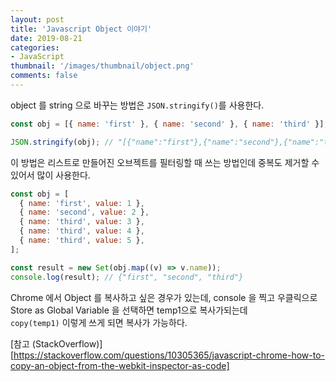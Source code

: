 ```yaml
---
layout: post
title: 'Javascript Object 이야기'
date: 2019-08-21
categories: 
- JavaScript
thumbnail: '/images/thumbnail/object.png'
comments: false
---
```


object 를 string 으로 바꾸는 방법은 `JSON.stringify()`를 사용한다.

```js
const obj = [{ name: 'first' }, { name: 'second' }, { name: 'third' }];

JSON.stringify(obj); // "[{"name":"first"},{"name":"second"},{"name":"third"}]
```

이 방법은 리스트로 만들어진 오브젝트를 필터링할 때 쓰는 방법인데 중복도 제거할 수 있어서 많이 사용한다.

```js
const obj = [
  { name: 'first', value: 1 },
  { name: 'second', value: 2 },
  { name: 'third', value: 3 },
  { name: 'third', value: 4 },
  { name: 'third', value: 5 },
];

const result = new Set(obj.map((v) => v.name));
console.log(result); // {"first", "second", "third"}
```

Chrome 에서 Object 를 복사하고 싶은 경우가 있는데, console 을 찍고
우클릭으로 Store as Global Variable 을 선택하면 temp1으로 복사가되는데  
`copy(temp1)` 이렇게 쓰게 되면 복사가 가능하다.

[참고 (StackOverflow)][https://stackoverflow.com/questions/10305365/javascript-chrome-how-to-copy-an-object-from-the-webkit-inspector-as-code]
